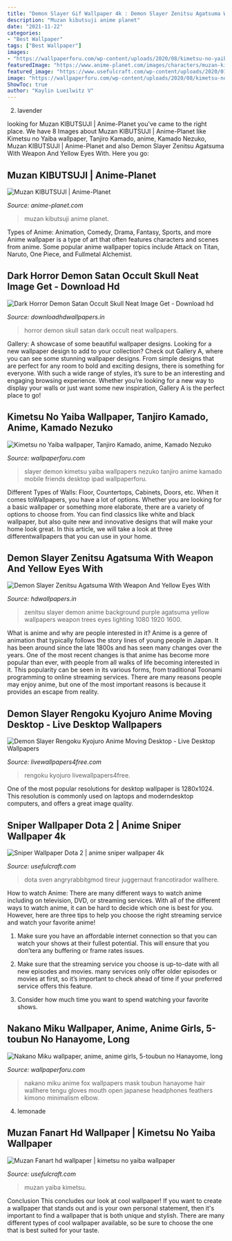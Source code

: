 ```yaml
---
title: "Demon Slayer Gif Wallpaper 4k : Demon Slayer Zenitsu Agatsuma With Weapon And Yellow Eyes With"
description: "Muzan kibutsuji anime planet"
date: "2021-11-22"
categories:
- "Best Wallpaper"
tags: ["Best Wallpaper"]
images:
- "https://wallpaperforu.com/wp-content/uploads/2020/08/kimetsu-no-yaiba-wallpaper-20083114061443938x1668.jpg"
featuredImage: "https://www.anime-planet.com/images/characters/muzan-kibutsuji-145882.jpg"
featured_image: "https://www.usefulcraft.com/wp-content/uploads/2020/01/muzan-fanart-hd-wallpaper-19.jpg"
image: "https://wallpaperforu.com/wp-content/uploads/2020/08/kimetsu-no-yaiba-wallpaper-20083114061443938x1668.jpg"
ShowToc: true
author: "Kaylin Lueilwitz V"
---
```



2. lavender 

	

		
looking for Muzan KIBUTSUJI | Anime-Planet you've came to the right place. We have 8 Images about Muzan KIBUTSUJI | Anime-Planet like Kimetsu no Yaiba wallpaper, Tanjiro Kamado, anime, Kamado Nezuko, Muzan KIBUTSUJI | Anime-Planet and also Demon Slayer Zenitsu Agatsuma With Weapon And Yellow Eyes With. Here you go:
		
    
## Muzan KIBUTSUJI | Anime-Planet

<img loading=lazy src="https://www.anime-planet.com/images/characters/muzan-kibutsuji-145882.jpg" onerror="this.onerror=null;this.src='https://tse3.mm.bing.net/th?id=OIP.XK3FlCB_tz8NxsjTvgsToAAAAA&amp;pid=15.1';" alt="Muzan KIBUTSUJI | Anime-Planet">

_Source: anime-planet.com_

>muzan kibutsuji anime planet. 

	

Types of Anime: Animation, Comedy, Drama, Fantasy, Sports, and more
Anime wallpaper is a type of art that often features characters and scenes from anime. Some popular anime wallpaper topics include Attack on Titan, Naruto, One Piece, and Fullmetal Alchemist.

    
## Dark Horror Demon Satan Occult Skull Neat Image Get - Download Hd

<img loading=lazy src="https://downloadhdwallpapers.in/wp-content/uploads/2018/10/Dark-Horror-Demon-Satan-Occult-Skull-Neat-Image-Get-1600x1080.jpg" onerror="this.onerror=null;this.src='https://tse3.mm.bing.net/th?id=OIP.7qN14wrIWbKTqvHd7bnxtgHaE_&amp;pid=15.1';" alt="Dark Horror Demon Satan Occult Skull Neat Image Get - Download hd">

_Source: downloadhdwallpapers.in_

>horror demon skull satan dark occult neat wallpapers. 

	

Gallery: A showcase of some beautiful wallpaper designs.
Looking for a new wallpaper design to add to your collection? Check out Gallery A, where you can see some stunning wallpaper designs. From simple designs that are perfect for any room to bold and exciting designs, there is something for everyone. With such a wide range of styles, it’s sure to be an interesting and engaging browsing experience. Whether you’re looking for a new way to display your walls or just want some new inspiration, Gallery A is the perfect place to go!





	
	
    
## Kimetsu No Yaiba Wallpaper, Tanjiro Kamado, Anime, Kamado Nezuko

<img loading=lazy src="https://wallpaperforu.com/wp-content/uploads/2020/08/kimetsu-no-yaiba-wallpaper-20083114061443938x1668.jpg" onerror="this.onerror=null;this.src='https://tse4.mm.bing.net/th?id=OIP.tdgI5WUWhvLjGJSXU8OzDQHaNK&amp;pid=15.1';" alt="Kimetsu no Yaiba wallpaper, Tanjiro Kamado, anime, Kamado Nezuko">

_Source: wallpaperforu.com_

>slayer demon kimetsu yaiba wallpapers nezuko tanjiro anime kamado mobile friends desktop ipad wallpaperforu. 

	

Different Types of Walls: Floor, Countertops, Cabinets, Doors, etc.
When it comes toWallpapers, you have a lot of options. Whether you are looking for a basic wallpaper or something more elaborate, there are a variety of options to choose from. You can find classics like white and black wallpaper, but also quite new and innovative designs that will make your home look great. In this article, we will take a look at three differentwallpapers that you can use in your home.

    
## Demon Slayer Zenitsu Agatsuma With Weapon And Yellow Eyes With

<img loading=lazy src="https://www.hdwallpapers.in/download/demon_slayer_zenitsu_agatsuma_with_weapon_and_yellow_eyes_with_background_of_purple_lighting_trees_and_black_hd_anime-1600x900.jpg" onerror="this.onerror=null;this.src='https://tse1.mm.bing.net/th?id=OIP.MhJqNCMMUtP4yqVsHEj__gHaEK&amp;pid=15.1';" alt="Demon Slayer Zenitsu Agatsuma With Weapon And Yellow Eyes With">

_Source: hdwallpapers.in_

>zenitsu slayer demon anime background purple agatsuma yellow wallpapers weapon trees eyes lighting 1080 1920 1600. 

	

What is anime and why are people interested in it?
Anime is a genre of animation that typically follows the story lines of young people in Japan. It has been around since the late 1800s and has seen many changes over the years. One of the most recent changes is that anime has become more popular than ever, with people from all walks of life becoming interested in it. This popularity can be seen in its various forms, from traditional Toonami programming to online streaming services. There are many reasons people may enjoy anime, but one of the most important reasons is because it provides an escape from reality.

    
## Demon Slayer Rengoku Kyojuro Anime Moving Desktop - Live Desktop Wallpapers

<img loading=lazy src="https://livewallpapers4free.com/wp-content/uploads/2021/03/thumb-16.jpg" onerror="this.onerror=null;this.src='https://tse4.mm.bing.net/th?id=OIP.DWlIy44G2dK5z1CiWZkk0wHaEL&amp;pid=15.1';" alt="Demon Slayer Rengoku Kyojuro Anime Moving Desktop - Live Desktop Wallpapers">

_Source: livewallpapers4free.com_

>rengoku kyojuro livewallpapers4free. 

	

One of the most popular resolutions for desktop wallpaper is 1280x1024. This resolution is commonly used on laptops and moderndesktop computers, and offers a great image quality.

    
## Sniper Wallpaper Dota 2 | Anime Sniper Wallpaper 4k

<img loading=lazy src="https://www.usefulcraft.com/wp-content/uploads/2020/07/sniper-wallpaper-dota-2-56.jpg" onerror="this.onerror=null;this.src='https://tse1.mm.bing.net/th?id=OIP.YMcsSH0Pwe8ZPVuD2aE8zwHaEK&amp;pid=15.1';" alt="Sniper Wallpaper Dota 2 | anime sniper wallpaper 4k">

_Source: usefulcraft.com_

>dota sven angryrabbitgmod tireur juggernaut francotirador wallhere. 

	

How to watch Anime: There are many different ways to watch anime including on television, DVD, or streaming services.
With all of the different ways to watch anime, it can be hard to decide which one is best for you. However, here are three tips to help you choose the right streaming service and watch your favorite anime!
1. Make sure you have an affordable internet connection so that you can watch your shows at their fullest potential. This will ensure that you don’tera any buffering or frame rates issues.

2. Make sure that the streaming service you choose is up-to-date with all new episodes and movies. many services only offer older episodes or movies at first, so it’s important to check ahead of time if your preferred service offers this feature.

3. Consider how much time you want to spend watching your favorite shows.

    
## Nakano Miku Wallpaper, Anime, Anime Girls, 5-toubun No Hanayome, Long

<img loading=lazy src="https://wallpaperforu.com/wp-content/uploads/2021/01/lofi-wallpaper-21010623294342048x1152.jpg" onerror="this.onerror=null;this.src='https://tse4.mm.bing.net/th?id=OIP.9De4ZGiJ7Ga4DeoBLjPQIAHaEK&amp;pid=15.1';" alt="Nakano Miku wallpaper, anime, anime girls, 5-toubun no Hanayome, long">

_Source: wallpaperforu.com_

>nakano miku anime fox wallpapers mask toubun hanayome hair wallhere tengu gloves mouth open japanese headphones feathers kimono minimalism elbow. 

	

4. lemonade 

    
## Muzan Fanart Hd Wallpaper | Kimetsu No Yaiba Wallpaper

<img loading=lazy src="https://www.usefulcraft.com/wp-content/uploads/2020/01/muzan-fanart-hd-wallpaper-19.jpg" onerror="this.onerror=null;this.src='https://tse1.mm.bing.net/th?id=OIP.R26LLg5ORTzz6Jpg4ujspwAAAA&amp;pid=15.1';" alt="Muzan Fanart hd wallpaper | kimetsu no yaiba wallpaper">

_Source: usefulcraft.com_

>muzan yaiba kimetsu. 

	

Conclusion
This concludes our look at cool wallpaper! If you want to create a wallpaper that stands out and is your own personal statement, then it's important to find a wallpaper that is both unique and stylish. There are many different types of cool wallpaper available, so be sure to choose the one that is best suited for your taste.

